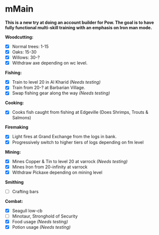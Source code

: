 # mMain
**This is a new try at doing an account builder for Pow. The goal is to have fully functional multi-skill training with an emphasis on Iron man mode.**

**Woodcutting:**
- [X] Normal trees: 1-15
- [X] Oaks: 15-30
- [X] Willows: 30-?
- [X] Withdraw axe depending on wc level.

**Fishing:**
- [X] Train to level 20 in Al Kharid *(Needs testing)*
- [X] Train from 20-? at Barbarian Village.
- [X] Swap fishing gear along the way *(Needs testing)*

**Cooking:**
- [X] Cooks fish caught from fishing at Edgeville (Does Shrimps, Trouts & Salmons)

**Firemaking**
- [X] Light fires at Grand Exchange from the logs in bank.
- [X] Progressively switch to higher tiers of logs depending on fm level

**Mining:**
- [X] Mines Copper & Tin to level 20 at varrock *(Needs testing)*
- [X] Mines Iron from 20-infinity at varrock
- [X] Withdraw Pickaxe depending on mining level

**Smithing**
- [ ] Crafting bars

**Combat:**
- [X] Seagull low-cb
- [ ] Minotaur, Stronghold of Security
- [X] Food usage *(Needs testing)*
- [X] Potion usage *(Needs testing)*